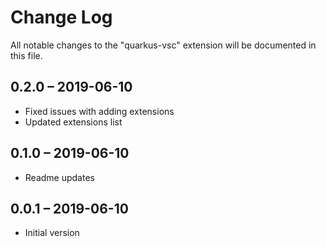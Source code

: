 # Change Log

All notable changes to the "quarkus-vsc" extension will be documented in this file.

## 0.2.0 – 2019-06-10

-   Fixed issues with adding extensions
-   Updated extensions list

## 0.1.0 – 2019-06-10

-   Readme updates

## 0.0.1 – 2019-06-10

-   Initial version
